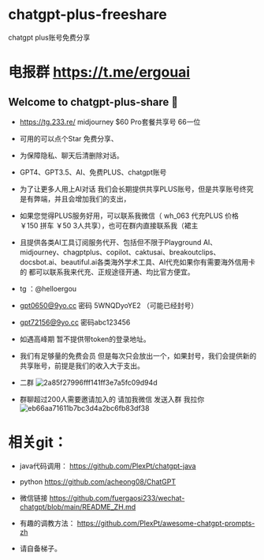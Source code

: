 # chatgpt-plus-freeshare
chatgpt plus账号免费分享
# 电报群 https://t.me/ergouai
## Welcome to chatgpt-plus-share 👋
- https://tg.233.re/ midjourney $60 Pro套餐共享号 66一位
- 可用的可以点个Star 免费分享、
- 为保障隐私、聊天后清删除对话。
- GPT4、GPT3.5、AI、免费PLUS、chatgpt账号
- 为了让更多人用上AI对话 我们会长期提供共享PLUS账号，但是共享账号终究是有弊端，并且会增加我们的支出，
- 如果您觉得PLUS服务好用，可以联系我微信（ wh_063 代充PLUS 价格￥150 拼车 ￥50 3人共享），也可在群内直接联系我（裙主
- 且提供各类AI工具订阅服务代开、包括但不限于Playground AI、midjourney、chagptplus、copilot、caktusai、breakoutclips、docsbot.ai、beautiful.ai各类海外学术工具、AI代充如果你有需要海外信用卡的 都可以联系我来代充、正规途径开通、均比官方便宜。
-  tg ：@helloergou
- gpt0650@9yo.cc  密码 5WNQDyoYE2 （可能已经封号）
- gpt72156@9yo.cc 密码abc123456
- 如遇高峰期 暂不提供带token的登录地址。
- 我们有足够量的免费会员 但是每次只会放出一个，如果封号，我们会提供新的共享账号，前提是我们的收入大于支出。
- 二群
![2a85f27996fff141ff3e7a5fc09d94d](https://user-images.githubusercontent.com/10624938/226529969-317faa9e-1660-48e7-beaa-3e2dd85eff1f.jpg)


-  群聊超过200人需要邀请加入的 请加我微信 发送入群 我拉你
![eb66aa71611b7bc3d4a2bc6fb83df38](https://user-images.githubusercontent.com/10624938/225469370-cc6f4084-a03c-4484-b6e8-2b4908651381.jpg)



# 相关git：
- java代码调用：
https://github.com/PlexPt/chatgpt-java

- python
https://github.com/acheong08/ChatGPT


- 微信链接
https://github.com/fuergaosi233/wechat-chatgpt/blob/main/README_ZH.md


- 有趣的调教方法：
https://github.com/PlexPt/awesome-chatgpt-prompts-zh



- 请自备梯子。
